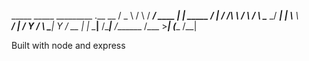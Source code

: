    _____      _____    _________      .__            __
  /  _  \    /     \  /   _____/ ____ |  |__ _____ _/  |_
 /  /_\  \  /  \ /  \ \_____  \_/ ___\|  |  \\__  \\   __\
/    |    \/    Y    \/        \  \___|   Y  \/ __ \|  |
\____|__  /\____|__  /_______  /\___  >___|  (____  /__|

Built with node and express
